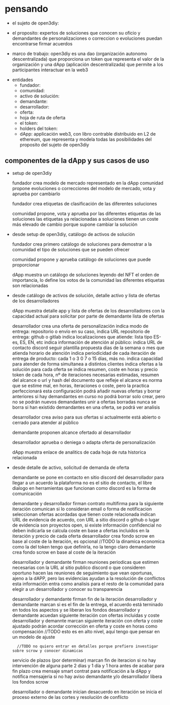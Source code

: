 # pensando

- el sujeto de open3diy: 

- el proposito: expertos de soluciones que conocen su oficio y demandantes de personalizaciones o correccion o evoluciones puedan encontrarse firmar acuerdos

- marco de trabajo: open3diy es una dao (organización autonomo descentralizada) que proporciona un token que representa el valor de la organización y una dApp (aplicación descentralizada) que permite a los participantes interactuar en la web3

+ entidades
    - fundador: 
    - comunidad: 
    - activo de solución: 
    - demandante: 
    - desarrollador:
    - oferta:
    - hoja de ruta de oferta
    - el token:
    - holders del token:
    - dApp: applicación web3, con libro contrable distribuido en L2 de ethereum, que representa y modela todas las posibilidades del proposito del sujeto de open3diy
    

## componentes de la dApp y sus casos de uso

+ setup de open3diy

    fundador crea modelo de mercado representado en la dApp
    comunidad propone evoluciones o correcciones del modelo de mercado, vota y aprueba por cambiarlo
    
    fundador crea etiquetas de clasificación de las diferentes soluciones

    comunidad propone, vota y aprueba por las diferentes etiquetas de las soluciones
        las etiquetas ya relacionadas a soluciones tienen un coste más elevado de cambio porque supone cambiar la solución

+ desde setup de open3diy, catálogo de activos de solución

    fundador crea primero catálogo de soluciones para demostrar a la comunidad el tipo de soluciones que se pueden ofrecer
    
    comunidad propone y aprueba catálogo de soluciones que puede proporcionar

    dApp muestra un catálogo de soluciones leyendo del NFT
        el orden de importancia, lo define los votos de la comunidad
        las diferentes etiquetas son relacionadas

+ desde catálogo de activos de solución, detalle activo y lista de ofertas de los desarrolladores

    dApp muestra detalle app y lista de ofertas de los desarrolladores
        con la capacidad actual para solicitar por parte de demandante
        lista de ofertas

    desarrollador crea una oferta de personalización
        indica modo de entrega: repositorio o envío
        en su caso, indica URL repositorio de entrega: github o gitlab
        indica localizaciones que atiende: lista tipo ES-es, ES, EN, etc
        indica información de atención al público:
            indica URL de contacto discord
                seguir plantilla propuesta
            dias de la semana o mes que atienda
            horario de atención
        indica periodicidad de cada iteración de entrega de producto: cada 1 o 3 0 7 o 15 días, más no.
        indica capacidad para atender de forma simultanea a distintos clientes
        indica ofertas a la solución
            para cada oferta se indica resumen, coste en horas y precio token de cada hora, nº de iteraciones necesarias estimadas, resumen del alcance o url y hash del documento que refleje el alcance
                es norma que se estime mal, en horas, iteraciones o coste, pero la practica perfeccionará esta configuración
                podrá añadir nuevas ofertas y borrar anteriores
                    si hay demandantes en curso no podrá borrar solo crear, pero no se podrán nuevos demandantes unir a ofertas borradas
                    nunca se borra si han existido demandantes en una oferta, se podrá ver analisis
        
    desarrollador crea aviso para sus ofertas si actualmente está abierto o cerrado para atender al público

    demandante proponen alcance ofertado al desarrollador

    desarrollador aprueba o deniega o adapta oferta de personalización

    dApp muestra enlace de analitics de cada hoja de ruta historica relacionada
    

+ desde detalle de activo, solicitud de demanda de oferta

    demandante se pone en contacto en sitio discord del desarrollador para llegar a un acuerdo
        la plataforma no es el sitio de contacto, el libre dialogo en herramientas que funcionan como discord es la forma de comunicación
    
    demandante y desarrollador firman contrato multifirma para la siguiente iteración
        comunican si lo consideran email o forma de notificacion
        seleccionan ofertas acordadas que tienen coste relacionada
        indican URL de evidencia de acuerdo, con URL a sitio discord o github o lugar de evidencia
            son proyectos open, si existe información confidencial no deben indicarla
        se calcula coste en base a ofertas incluidos en la iteración y precio de cada oferta
        desarrollador crea fondo scrow en base al coste de la iteración, es opcional
            //TODO la dinamica economica como la del token tengo que definirla, no la tengo claro
        demandante crea fondo scrow en base al coste de la iteración

    desarrollador y demandante firman reuniones periodicas que estimen necesarias con la URL al sitio publico discord o que consideren oportuno
        hacen las reuniones de seguimiento que vean oportunas, ajeno a la dAPP, pero las evidencias ayudan a la resolución de conflictos
        esta información entra como analisis para el resto de la comunidad para elegir a un desarrollador y conocer su transparencia
    
    desarrollador y demandante firman fin de la iteración
        desarrollador y demandante marcan si es el fin de la entrega, el acuerdo está terninado en todos los aspectos y se liberan los fondos
        desarrollador y demandante acuedan siguiente iteración con ofertas incluidas y coste
        desarrollador y demannte marcan siguiente iteración con oferta y coste ajustado
            podrán acordar corrección en oferta y coste en horas como compensación
            //TODO esto es en alto nivel, aquí tengo que pensar en un modelo de ajuste 
        
        //TODO no quiero entrar en detalles porque prefiero investigar sobre scrow y conocer dinamicas
    
    servicio de plazos (por determinar) marcan fin de iteracion si no hay intervención de alguna parte
        2 dias y 1 día y 1 hora antes de acabar para fin plazo crea mensaje smart contrat para notificación a la dApp y notifica mensajeria
        si no hay aviso demandante y/o desarrollador libera los fondos scrow

    desarrollador o demandante inician desacuerdo en iteración
        se inicia el proceso externo de las cortes y resolución de conflicto
